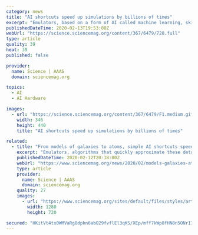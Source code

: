 ```yaml
---
category: news
title: "AI shortcuts speed up simulations by billions of times"
excerpt: "Emulators, based on a form of AI called machine learning, skip the laborious reproduction of nature ... When they were turbocharged with specialized graphical processing chips, they were between about 100,000 and 2 billion times faster than their simulations. That speedup isn't unusual for an emulator, but these were highly accurate: In ..."
publishedDateTime: 2020-02-13T19:53:00Z
webUrl: "https://science.sciencemag.org/content/367/6479/728.full"
type: article
quality: 39
heat: 39
published: false

provider:
  name: Science | AAAS
  domain: sciencemag.org

topics:
  - AI
  - AI Hardware

images:
  - url: "https://science.sciencemag.org/content/367/6479/F1.medium.gif"
    width: 346
    height: 440
    title: "AI shortcuts speed up simulations by billions of times"

related:
  - title: "From models of galaxies to atoms, simple AI shortcuts speed up simulations by billions of times"
    excerpt: "Emulators, algorithms that quickly approximate these detailed simulations, offer a shortcut. Now, work posted online shows how artificial intelligence (AI) can easily produce accurate emulators that can accelerate simulations across all of science by billions of times. “This is a big deal,” says Donald Lucas, who runs climate simulations at ..."
    publishedDateTime: 2020-02-12T20:18:00Z
    webUrl: "https://www.sciencemag.org/news/2020/02/models-galaxies-atoms-simple-ai-shortcuts-speed-simulations-billions-times"
    type: article
    provider:
      name: Science | AAAS
      domain: sciencemag.org
    quality: 27
    images:
      - url: "https://www.sciencemag.org/sites/default/files/styles/article_main_large/public/ca_0214NID_NASA_Aerosol_Model_online.jpg?itok=5lj-sjva"
        width: 1280
        height: 720

secured: "HKitVt4tx0WMVaRg8dphn6abO29fvflEl3qKS/XEp/mff7kWp8fHN8n5ONrII6mGh0gLenU3A39Y8+Xs52XlSvd9bIw9LxUKiPLVdHczhMsMVmOUoVjqYuRxvP+cOpMvSuKJCkHRx/hJwewDiubZEkrqGACn8CUmKqBBqenVM88GL7UoPz2eSiG5TY24dkik+OyaxMCo8x+p0lXwYqZxdwLgtt+BjTOLAjDvImObg6Y1QerrbD7OSJZz5Ypiaui+/SjhwdVWp2Jqf9n4oDKopd18WGzKNeVVsdFfAx8tC2yJqETVNjA37jvAnGuYQHTy;saFS7RCtdkvO14emWQBE5A=="
---
```



